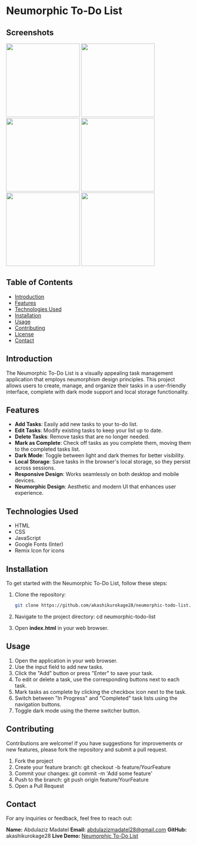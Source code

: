 # Neumorphic To-Do List

## Screenshots

<p float="left">
  <img src="https://drive.google.com/uc?id=1aaWX2pL5O6yjVxWilLkoz12X1nwUALZu" width="200" />
  <img src="https://drive.google.com/uc?id=1aRNXv7aNxekNTIrP5BYyCU0mBCKSUotq" width="200" />
  <img src="https://drive.google.com/uc?id=1a_gAR8uz_Uhq_IdIhbx6hcrLiAiAfFLT" width="200" />
  <img src="https://drive.google.com/uc?id=1aUZTdXLate7H3hSLEfwOdui489CedDwc" width="200" />
  <img src="https://drive.google.com/uc?id=1admdBf4-1ExBgy58UBaFFHXN5ECPY0WC" width="200" />
  <img src="https://drive.google.com/uc?id=1aiPjoguX3gGwpWbNL0pUR-cFgSA9FY3v" width="200" />
</p>

## Table of Contents
- [Introduction](#introduction)
- [Features](#features)
- [Technologies Used](#technologies-used)
- [Installation](#installation)
- [Usage](#usage)
- [Contributing](#contributing)
- [License](#license)
- [Contact](#contact)

## Introduction
The Neumorphic To-Do List is a visually appealing task management application that employs neumorphism design principles. This project allows users to create, manage, and organize their tasks in a user-friendly interface, complete with dark mode support and local storage functionality.

## Features
- **Add Tasks**: Easily add new tasks to your to-do list.
- **Edit Tasks**: Modify existing tasks to keep your list up to date.
- **Delete Tasks**: Remove tasks that are no longer needed.
- **Mark as Complete**: Check off tasks as you complete them, moving them to the completed tasks list.
- **Dark Mode**: Toggle between light and dark themes for better visibility.
- **Local Storage**: Save tasks in the browser's local storage, so they persist across sessions.
- **Responsive Design**: Works seamlessly on both desktop and mobile devices.
- **Neumorphic Design**: Aesthetic and modern UI that enhances user experience.

## Technologies Used
- HTML
- CSS
- JavaScript
- Google Fonts (Inter)
- Remix Icon for icons

## Installation
To get started with the Neumorphic To-Do List, follow these steps:

1. Clone the repository:
   ```bash
   git clone https://github.com/akashikurokage28/neumorphic-todo-list.git

2. Navigate to the project directory:
   cd neumorphic-todo-list

3. Open **index.html** in your web browser.

## Usage
1. Open the application in your web browser.
2. Use the input field to add new tasks.
3. Click the "Add" button or press "Enter" to save your task.
4. To edit or delete a task, use the corresponding buttons next to each task.
5. Mark tasks as complete by clicking the checkbox icon next to the task.
6. Switch between "In Progress" and "Completed" task lists using the navigation buttons.
7. Toggle dark mode using the theme switcher button.

## Contributing
Contributions are welcome! If you have suggestions for improvements or new features, please fork the repository and submit a pull request.

1. Fork the project
2. Create your feature branch:
   git checkout -b feature/YourFeature
3. Commit your changes:
   git commit -m 'Add some feature'
4. Push to the branch:
   git push origin feature/YourFeature
5. Open a Pull Request

## Contact
For any inquiries or feedback, feel free to reach out:

**Name:** Abdulaziz Madatel
**Email:** abdulazizmadatel28@gmail.com
**GitHub:** akashikurokage28
**Live Demo:** [Neumorphic To-Do List](https://neumorphic-todo-list.vercel.app/)

